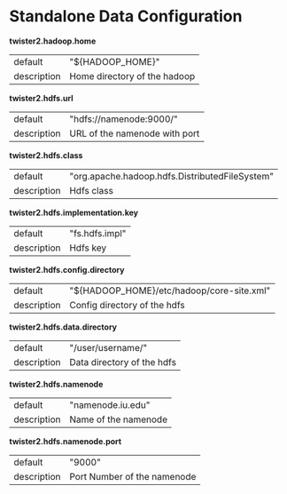 # Standalone Data Configuration

**twister2.hadoop.home**
<table><tr><td>default</td><td>"${HADOOP_HOME}"</td><tr><td>description</td><td>Home directory of the hadoop</td></table>

**twister2.hdfs.url**
<table><tr><td>default</td><td>"hdfs://namenode:9000/"</td><tr><td>description</td><td>URL of the namenode with port</td></table>

**twister2.hdfs.class**
<table><tr><td>default</td><td>"org.apache.hadoop.hdfs.DistributedFileSystem"</td><tr><td>description</td><td>Hdfs class</td></table>

**twister2.hdfs.implementation.key**
<table><tr><td>default</td><td>"fs.hdfs.impl"</td><tr><td>description</td><td>Hdfs key</td></table>

**twister2.hdfs.config.directory**
<table><tr><td>default</td><td>"${HADOOP_HOME}/etc/hadoop/core-site.xml"</td><tr><td>description</td><td>Config directory of the hdfs</td></table>

**twister2.hdfs.data.directory**
<table><tr><td>default</td><td>"/user/username/"</td><tr><td>description</td><td>Data directory of the hdfs</td></table>

**twister2.hdfs.namenode**
<table><tr><td>default</td><td>"namenode.iu.edu"</td><tr><td>description</td><td>Name of the namenode</td></table>

**twister2.hdfs.namenode.port**
<table><tr><td>default</td><td>"9000"</td><tr><td>description</td><td>Port Number of the namenode</td></table>

